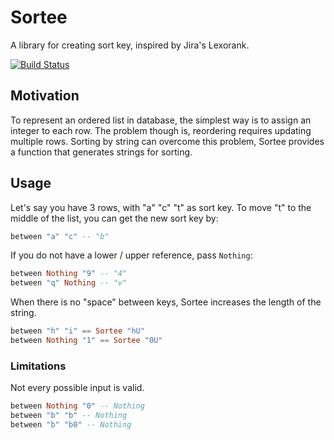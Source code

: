 # Sortee

A library for creating sort key, inspired by Jira's Lexorank.

[![Build Status](https://travis-ci.org/b123400/Sortee.svg?branch=master)](https://travis-ci.org/b123400/Sortee)

## Motivation

To represent an ordered list in database, the simplest way is to assign an integer to each row. The problem though is, reordering requires updating multiple rows. Sorting by string can overcome this problem, Sortee provides a function that generates strings for sorting.

## Usage

Let's say you have 3 rows, with "a" "c" "t" as sort key. To move "t" to the middle of the list, you can get the new sort key by:

```haskell
between "a" "c" -- "b"
```

If you do not have a lower / upper reference, pass `Nothing`:

```haskell
between Nothing "9" -- "4"
between "q" Nothing -- "v"
```

When there is no "space" between keys, Sortee increases the length of the string.

```haskell
between "h" "i" == Sortee "hU"
between Nothing "1" == Sortee "0U"
```

### Limitations

Not every possible input is valid.

```haskell
between Nothing "0" -- Nothing
between "b" "b" -- Nothing
between "b" "b0" -- Nothing
```
